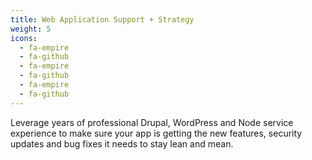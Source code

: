```yaml
---
title: Web Application Support + Strategy
weight: 5
icons:
  - fa-empire
  - fa-github
  - fa-empire
  - fa-github
  - fa-empire
  - fa-github
---
```

Leverage years of professional Drupal, WordPress and Node service experience to make sure your app is getting the new features, security updates and bug fixes it needs to stay lean and mean.
